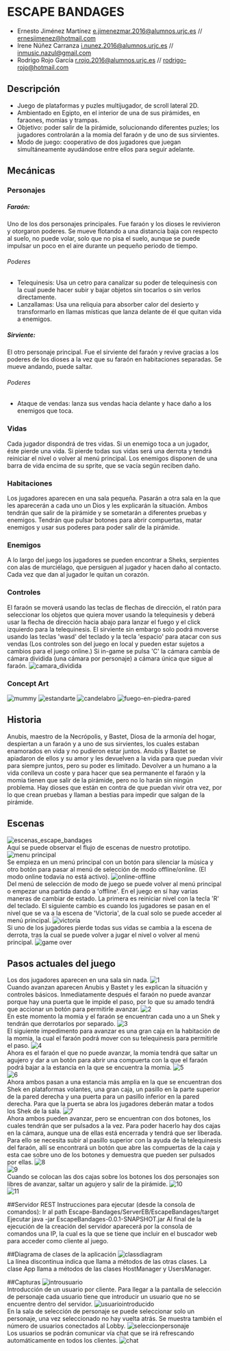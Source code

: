 ESCAPE BANDAGES
=======================================================

- Ernesto Jiménez Martínez 	e.jimenezmar.2016@alumnos.urjc.es //	ernesjimenez@hotmail.com
- Irene Núñez Carranza 		i.nunez.2016@alumnos.urjc.es 	//	inmusic.nazul@gmail.com
- Rodrigo Rojo García		r.rojo.2016@alumnos.urjc.es 	//	rodrigo-rojo@hotmail.com
 
## Descripción 

- Juego de plataformas y puzles multijugador, de scroll lateral 2D. 
- Ambientado en Egipto, en el interior de una de sus pirámides, en faraones, momias y trampas. 
- Objetivo: poder salir de la pirámide, solucionando diferentes puzles; los jugadores controlarán a la momia del faraón y de uno de sus sirvientes. 
- Modo de juego: cooperativo de dos jugadores que juegan simultáneamente ayudándose entre ellos para seguir adelante.

## Mecánicas
### Personajes
##### Faraón: 
Uno de los dos personajes principales. Fue faraón y los dioses le revivieron y otorgaron poderes. Se mueve flotando a una distancia baja con respecto al suelo, no puede volar, solo que no pisa el suelo, aunque se puede impulsar un poco en el aire durante un pequeño periodo de tiempo.
###### Poderes
- Telequinesis: Usa un cetro para canalizar su poder de telequinesis con la cual puede hacer subir y bajar objetos sin tocarlos o sin verlos directamente.
- Lanzallamas: Usa una reliquia para absorber calor del desierto y transformarlo en llamas místicas que lanza delante de él que quitan vida a enemigos.
##### Sirviente:
El otro personaje principal. Fue el sirviente del faraón y revive gracias a los poderes de los dioses a la vez que su faraón en habitaciones separadas. Se mueve andando, puede saltar.
###### Poderes
- Ataque de vendas: lanza sus vendas hacia delante y hace daño a los enemigos que toca.

### Vidas
Cada jugador dispondrá de tres vidas. Si un enemigo toca a un jugador, éste pierde una vida. Si pierde todas sus vidas será una derrota y tendrá reiniciar el nivel o volver al menú principal. Los enemigos disponen de una barra de vida encima de su sprite, que se vacía según reciben daño.

### Habitaciones
Los jugadores aparecen en una sala pequeña. Pasarán a otra sala en la que les aparecerán a cada uno un Dios y les explicarán la situación. Ambos tendrán que salir de la pirámide y se sometarán a diferentes pruebas y enemigos. Tendrán que pulsar botones para abrir compuertas, matar enemigos y usar sus poderes para poder salir de la pirámide.

### Enemigos
A lo largo del juego los jugadores se pueden encontrar a Sheks, serpientes con alas de murciélago, que persiguen al jugador y hacen daño al contacto. Cada vez que dan al jugador le quitan un corazón.

### Controles
El faraón se moverá usando las teclas de flechas de dirección, el ratón para seleccionar los objetos que quiera mover usando la telequinesis y deberá usar la flecha de dirección hacia abajo para lanzar el fuego y el click izquierdo para la telequinesis. El sirviente sin embargo solo podrá moverse usando las teclas 'wasd' del teclado y la tecla 'espacio' para atacar con sus vendas (Los controles son del juego en local y pueden estar sujetos a cambios para el juego online.)
Si in-game se pulsa 'C' la cámara cambia de cámara dividida (una cámara por personaje) a cámara única que sigue al faraón.
![camara_dividida](https://user-images.githubusercontent.com/18311855/48102626-49d60000-e22c-11e8-98bd-62888b379677.PNG)  

### Concept Art
![mummy](https://user-images.githubusercontent.com/18311855/45764286-ad7f7c00-bc32-11e8-9130-e81fcb195a75.png)
![estandarte](https://user-images.githubusercontent.com/18311855/45764365-d99afd00-bc32-11e8-943d-beded2a61243.png)
![candelabro](https://user-images.githubusercontent.com/18311855/45764419-f7686200-bc32-11e8-8d98-cab42f7c2bf3.gif)
![fuego-en-piedra-pared](https://user-images.githubusercontent.com/18311855/45764426-fb947f80-bc32-11e8-9e4e-f1d128715cf5.gif)


## Historia
Anubis, maestro de la Necrópolis, y Bastet, Diosa de la armonía del hogar, despiertan a un faraón y a uno de sus sirvientes, los cuales estaban enamorados en vida y no pudieron estar juntos. Anubis y Bastet se apiadaron de ellos y su amor y les devuelven a la vida para que puedan vivir para siempre juntos, pero su poder es limitado. Devolver a un humano a la vida conlleva un coste y para hacer que sea permanente el faraón y la momia tienen que salir de la pirámide, pero no lo harán sin ningún problema. Hay dioses que están en contra de que puedan vivir otra vez, por lo que crean pruebas y llaman a bestias para impedir que salgan de la pirámide.

## Escenas
![escenas_escape_bandages](https://user-images.githubusercontent.com/18311855/48098082-f8257980-e21b-11e8-80d8-394c09262489.PNG)  
Aquí se puede observar el flujo de escenas de nuestro prototipo. 
![menu principal](https://user-images.githubusercontent.com/18311855/48101270-b3eba680-e226-11e8-9d21-0ba376e40106.PNG)  
Se empieza en un menú principal con un botón para silenciar la música y otro botón para pasar al menú de selección de modo offline/online. (El modo online todavía no está activo).
![online-offline](https://user-images.githubusercontent.com/18311855/48101273-b51cd380-e226-11e8-98cb-e6f401777dc9.PNG)  
Del menú de selección de modo de juego se puede volver al menú principal o empezar una partida dando a 'offline'. 
En el juego en sí hay varias maneras de cambiar de estado. La primera es reiniciar nivel con la tecla 'R' del teclado. 
El siguiente cambio es cuando los jugadores se pasan en el nivel que se va a la escena de 'Victoria', de la cual solo se puede acceder al menú principal. 
![victoria](https://user-images.githubusercontent.com/18311855/48101277-b64e0080-e226-11e8-8232-6402a2759ce9.PNG)  
Si uno de los jugadores pierde todas sus vidas se cambia a la escena de derrota, tras la cual se puede volver a jugar el nivel o volver al menú principal.
![game over](https://user-images.githubusercontent.com/18311855/48101266-b221e300-e226-11e8-9f5d-9aeaa9830380.PNG)  

## Pasos actuales del juego
Los dos jugadores aparecen en una sala sin nada. 
![1](https://user-images.githubusercontent.com/18311855/48101240-a504f400-e226-11e8-9ea0-724f08a2348b.PNG)  
Cuando avanzan aparecen Anubis y Bastet y les explican la situación y controles básicos. 
Inmediatamente después el faraón no puede avanzar porque hay una puerta que le impide el paso, por lo que su amado tendrá que accionar un botón para permitirle avanzar.
![2](https://user-images.githubusercontent.com/18311855/48101244-a7674e00-e226-11e8-8660-6e511452d529.PNG)  
En este momento la momia y el faraón se encuentran cada uno a un Shek y tendrán que derrotarlos por separado. 
![3](https://user-images.githubusercontent.com/18311855/48101246-a8987b00-e226-11e8-8f3b-c872951e6e4d.PNG)  
El siguiente impedimento para avanzar es una gran caja en la habitación de la momia, la cual el faraón podrá mover con su telequinesis para permitirle el paso. 
![4](https://user-images.githubusercontent.com/18311855/48101248-a9c9a800-e226-11e8-8818-256daa1beaa2.PNG)  
Ahora es el faraón el que no puede avanzar, la momia tendrá que saltar un agujero y dar a un botón para abrir una compuerta con la que el faraón podrá bajar a la estancia en la que se encuentra la momia.
![5](https://user-images.githubusercontent.com/18311855/48101251-aa623e80-e226-11e8-8aed-a5d0256840af.PNG)  
![6](https://user-images.githubusercontent.com/18311855/48101253-ab936b80-e226-11e8-9f0e-3172b7af03bf.PNG)  
 Ahora ambos pasan a una estancia más amplia en la que se encuentran dos Shek en plataformas volantes, una gran caja, un pasillo en la parte superior de la pared derecha y una puerta para un pasillo inferior en la pared derecha. Para que la puerta se abra los jugadores deberán matar a todos los Shek de la sala. 
![7](https://user-images.githubusercontent.com/18311855/48101255-acc49880-e226-11e8-86e5-2b862c093dfc.PNG)  
 Ahora ambos pueden avanzar, pero se encuentran con dos botones, los cuales tendrán que ser pulsados a la vez. Para poder hacerlo hay dos cajas en la cámara, aunque una de ellas está encerrada y tendrá que ser liberada. Para ello se necesita subir al pasillo superior con la ayuda de la telequinesis del faraón, allí se encontrará un botón que abre las compuertas de la caja y esta cae sobre uno de los botones y demuestra que pueden ser pulsados por ellas.
![8](https://user-images.githubusercontent.com/18311855/48101259-adf5c580-e226-11e8-8dff-91b8a4c5000f.PNG)  
![9](https://user-images.githubusercontent.com/18311855/48102043-75a3b680-e229-11e8-8baa-5f6574f5cb54.PNG)  
Cuando se colocan las dos cajas sobre los botones los dos personajes son libres de avanzar, saltar un agujero y salir de la pirámide.
![10](https://user-images.githubusercontent.com/18311855/48102044-75a3b680-e229-11e8-9a62-dc0f23a21143.PNG)  
![11](https://user-images.githubusercontent.com/18311855/48102045-763c4d00-e229-11e8-8434-43e0a3160759.PNG)  


##Servidor REST
Instrucciones para ejecutar (desde la consola de comandos): 
Ir al path Escape-Bandages/ServerEB/EscapeBandages/target
Ejecutar java -jar EscapeBandages-0.0.1-SNAPSHOT.jar
Al final de la ejecución de la creación del servidor aparecerá por la consola de comandos una IP, la cual es la que se tiene que incluir en el buscador web para acceder como cliente al juego.

##Diagrama de clases de la aplicación
![classdiagram](https://user-images.githubusercontent.com/18311855/48830920-0031fd00-ed76-11e8-9bfd-621e18b9c3df.PNG)  
La línea discontinua indica que llama a métodos de las otras clases. La clase App llama a métodos de las clases HostManager y UsersManager.


##Capturas
![introusuario](https://user-images.githubusercontent.com/18311855/48831513-450a6380-ed77-11e8-8036-751b012ae2cd.PNG)  
Introducción de un usuario por cliente. Para llegar a la pantalla de selección de personaje cada usuario tiene que introducir un usuario que no se encuentre dentro del servidor.
![usuariointroducido](https://user-images.githubusercontent.com/18311855/48831516-45a2fa00-ed77-11e8-8bbb-ce26d956fde8.PNG)  
En la sala de selección de personaje se puede seleccionar solo un personaje, una vez seleccionado no hay vuelta atrás. Se muestra también el número de usuarios conectados al Lobby.
![seleccionpersonaje](https://user-images.githubusercontent.com/18311855/48831515-45a2fa00-ed77-11e8-8293-94976d377fb9.PNG)  
Los usuarios se podrán comunicar vía chat que se irá refrescando automáticamente en todos los clientes.
![chat](https://user-images.githubusercontent.com/18311855/48831512-450a6380-ed77-11e8-88b3-73c281a6532c.PNG)  
